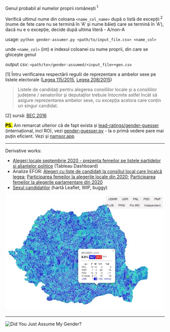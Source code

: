 Genul probabil al numelor proprii românești<sup> 1</sup>

Verifică ultimul nume din coloana `<name_col_name>` după o listă de excepții<sup> 2</sup> (nume de fete care nu se termină în 'A' și nume băieți care se termină în 'A'), dacă nu e o excepție, decide după ultima literă - A/non-A 

usage: `python gender-assumer.py <path/to/input_file.csv> <name_col>`

unde `<name_col>` (int) e indexul coloanei cu nume proprii, din care se ghicește genul

output csv: `<path/to>/gender-assumed/<input_file>+gen.csv`

[1] Întru verificarea respectării regulii de reprezentare a ambelor sexe pe listele electorale ([Legea 115/2015](http://legislatie.just.ro/Public/DetaliiDocument/168136#id_artA49), [Legea 208/2015](http://legislatie.just.ro/Public/DetaliiDocument/170037#id_artA489_bdy))

> Listele de candidați pentru alegerea consiliilor locale și a consiliilor județene / senatorilor şi deputaţilor trebuie întocmite astfel încât să asigure reprezentarea ambelor sexe, cu excepția acelora care conțin un singur candidat. 

[2] sursă: [BEC 2016](http://2016bec.ro/candidati/index.html) 

<mark>**PS.**</mark> Am remarcat ulterior că de fapt exista și [lead-ratings/gender-guesser](https://github.com/lead-ratings/gender-guesser) (internațional, incl RO), vezi [gender-guesser.py](gender-guesser.py) - la o primă vedere pare mai puțin eficient.  Vezi și [namsor.app](https://namsor.app/) 

---

Derivative works:

- [Alegeri locale septembrie 2020 - prezenta femeilor pe listele partidelor si aliantelor politice](https://public.tableau.com/profile/raul2984#!/vizhome/Alegerilocaleseptembrie2020-prezentafemeilorpelistelepartidelor/Dashboard12) (Tableau Dashboard)
- Analize EFOR: [Alegeri cu liste de candidați la consiliul local care încalcă legea](https://expertforum.ro/liste-candidati-ilegale/); [Participarea femeilor la alegerile locale din 2020](https://expertforum.ro/raport-participare-femei-locale/); [Participarea femeilor la alegerile parlamentare din 2020](https://expertforum.ro/participarea-femeilor-parlamentare/)  
- [Sexul candidaților](https://pax.github.io/playground/sexul-candidatilor/#) (hartă Leaflet, WIP, buggy)

![sexul candidatilor](sexul-candidatilor.jpg) 

---

![Did You Just Assume My Gender?](https://i.kym-cdn.com/photos/images/original/001/182/645/379.jpg)



<meta property="og:image" content="https://raw.githubusercontent.com/pax/ro-gender-assumer/master/sexul-candidatilor.jpg" />
